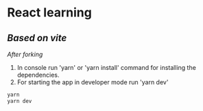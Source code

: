 # React learning

## _Based on vite_

_After forking_

1) In console run 'yarn' or 'yarn install' command for installing the dependencies.
2) For starting the app in developer mode run 'yarn dev'

```sh
yarn
yarn dev 
```
